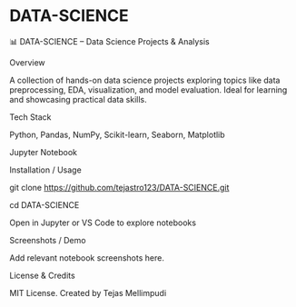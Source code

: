 # DATA-SCIENCE
📊 DATA-SCIENCE – Data Science Projects & Analysis

Overview

A collection of hands-on data science projects exploring topics like data preprocessing, EDA, visualization, and model evaluation. Ideal for learning and showcasing practical data skills.

Tech Stack

Python, Pandas, NumPy, Scikit-learn, Seaborn, Matplotlib

Jupyter Notebook

Installation / Usage

git clone https://github.com/tejastro123/DATA-SCIENCE.git

cd DATA-SCIENCE

Open in Jupyter or VS Code to explore notebooks

Screenshots / Demo

Add relevant notebook screenshots here.

License & Credits

MIT License. Created by Tejas Mellimpudi
